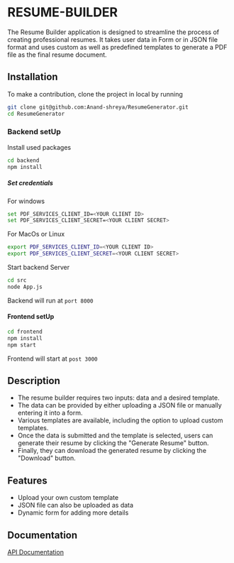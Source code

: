 
# RESUME-BUILDER
The Resume Builder application is designed to streamline the process of creating professional resumes. It takes user data in Form or in JSON file format and uses custom as well as predefined templates to generate a PDF file as the final resume document.





## Installation 

To make a contribution, clone the project in local by running 

```bash
git clone git@github.com:Anand-shreya/ResumeGenerator.git
cd ResumeGenerator
```
### Backend setUp
Install used packages
```bash
cd backend
npm install
```
##### Set  credentials

For windows
```bash
set PDF_SERVICES_CLIENT_ID=<YOUR CLIENT ID>
set PDF_SERVICES_CLIENT_SECRET=<YOUR CLIENT SECRET>
```  
For MacOs or Linux
```bash
export PDF_SERVICES_CLIENT_ID=<YOUR CLIENT ID>
export PDF_SERVICES_CLIENT_SECRET=<YOUR CLIENT SECRET>
```  
Start backend Server
```bash
cd src
node App.js
```
Backend will run at `port 8000`

#### Frontend setUp
```bash
cd frontend
npm install
npm start
```
Frontend will start at `post 3000`
    
## Description


- The resume builder requires two inputs: data and a desired template.
- The data can be provided by either uploading a JSON file or manually entering it into a form.
- Various templates are available, including the option to upload custom templates.
- Once the data is submitted and the template is selected, users can generate their resume by clicking the "Generate Resume" button.
- Finally, they can download the generated resume by clicking the "Download" button.







## Features

- Upload your own custom template
- JSON file can also be uploaded as data
- Dynamic form for adding more details 


## Documentation

[API Documentation](https://developer.adobe.com/document-services/docs/overview/document-generation-api/)

